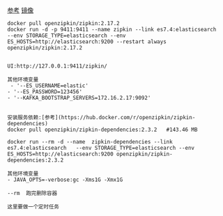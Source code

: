 [参考](https://github.com/openzipkin/docker-zipkin/tree/master/elasticsearch7)
[镜像](https://hub.docker.com/r/openzipkin/zipkin)

```
docker pull openzipkin/zipkin:2.17.2
docker run -d -p 9411:9411 --name zipkin --link es7.4:elasticsearch   --env STORAGE_TYPE=elasticsearch --env ES_HOSTS=http://elasticsearch:9200 --restart always openzipkin/zipkin:2.17.2


UI:http://127.0.0.1:9411/zipkin/

其他环境变量
 - '--ES_USERNAME=elastic'
- '--ES_PASSWORD=123456'
- '--KAFKA_BOOTSTRAP_SERVERS=172.16.2.17:9092'


安装服务依赖:[参考](https://hub.docker.com/r/openzipkin/zipkin-dependencies)
docker pull openzipkin/zipkin-dependencies:2.3.2   #143.46 MB

docker run --rm -d --name  zipkin-dependencies --link es7.4:elasticsearch   --env STORAGE_TYPE=elasticsearch --env ES_HOSTS=http://elasticsearch:9200 openzipkin/zipkin-dependencies:2.3.2

其他环境变量
- JAVA_OPTS=-verbose:gc -Xms1G -Xmx1G

--rm  跑完删除容器

这里要做一个定时任务

```